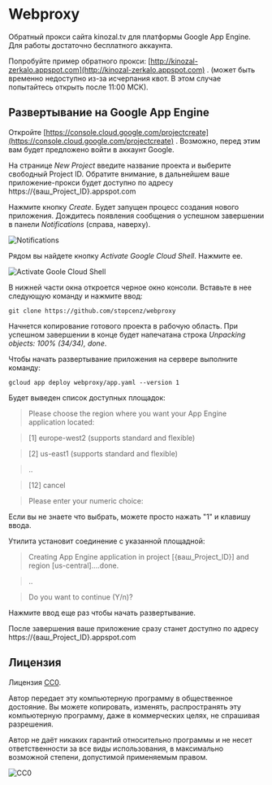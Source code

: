 Webproxy
========

Обратный прокси сайта kinozal.tv для платформы Google App Engine. Для работы достаточно бесплатного аккаунта. 

Попробуйте пример обратного прокси: [http://kinozal-zerkalo.appspot.com](http://kinozal-zerkalo.appspot.com) . (может быть временно недоступно из-за исчерпания квот. В этом случае попытайтесь открыть после 11:00 МСК).


Развертывание на Google App Engine
---------------------------------

Откройте [https://console.cloud.google.com/projectcreate](https://console.cloud.google.com/projectcreate) . Возможно, перед этим вам будет предложено войти в аккаунт Google.

На странице *New Project* введите название проекта и выберите свободный Project ID. Обратите внимание, в дальнейшем ваше приложение-прокси будет доступно по адресу https://{ваш_Project_ID}.appspot.com

Нажмите кнопку *Create*. Будет запущен процесс создания нового приложения. Дождитесь появления сообщения о успешном завершении в панели *Notifications* (справа, наверху).

![Notifications](http://images.vfl.ru/ii/1523011443/c77c1b79/21273759.png)

Рядом вы найдете кнопку *Activate Google Cloud Shell*. Нажмите ее.

![Activate Goole Cloud Shell](http://images.vfl.ru/ii/1523011521/427768bf/21273769.png)

В нижней части окна откроется черное окно консоли. Вставьте в нее следующую команду и нажмите ввод:

    git clone https://github.com/stopcenz/webproxy

Начнется копирование готового проекта в рабочую область. При успешном завершении в конце будет напечатана строка *Unpacking objects: 100% (34/34), done*.

Чтобы начать развертывание приложения на сервере выполните команду:

    gcloud app deploy webproxy/app.yaml --version 1

Будет выведен список доступных площадок:

>Please choose the region where you want your App Engine application located:

> [1] europe-west2  (supports standard and flexible)

> [2] us-east1      (supports standard and flexible)

>  .. 

> [12] cancel

>Please enter your numeric choice:

Если вы не знаете что выбрать, можете просто нажать "1" и клавишу ввода. 

Утилита установит соединение с указанной площадной:

>Creating App Engine application in project [{ваш_Project_ID}] and region [us-central]....done.

> ..

>Do you want to continue (Y/n)?

Нажмите ввод еще раз чтобы начать развертывание.

После завершения ваше приложение сразу станет доступно по адресу https://{ваш_Project_ID}.appspot.com


Лицензия
--------

Лицензия [CC0](http://creativecommons.org/publicdomain/zero/1.0/).

Автор передает эту компьютерную программу в общественное достояние. Вы можете копировать, изменять, распространять эту компьютерную программу, даже в коммерческих целях, не спрашивая разрешения.

Автор не даёт никаких гарантий относительно программы и не несет ответственности за все виды использования, в максимально возможной степени, допустимой применяемым правом.

![CC0](https://licensebuttons.net/p/zero/1.0/80x15.png)
